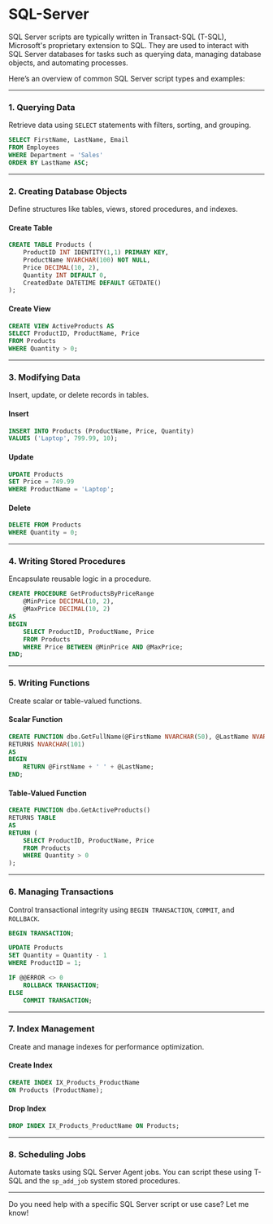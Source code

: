 # SQL-Server

SQL Server scripts are typically written in Transact-SQL (T-SQL), Microsoft's proprietary extension to SQL. They are used to interact with SQL Server databases for tasks such as querying data, managing database objects, and automating processes.

Here’s an overview of common SQL Server script types and examples:

---

### **1. Querying Data**
Retrieve data using `SELECT` statements with filters, sorting, and grouping.

```sql
SELECT FirstName, LastName, Email
FROM Employees
WHERE Department = 'Sales'
ORDER BY LastName ASC;
```

---

### **2. Creating Database Objects**
Define structures like tables, views, stored procedures, and indexes.

#### Create Table
```sql
CREATE TABLE Products (
    ProductID INT IDENTITY(1,1) PRIMARY KEY,
    ProductName NVARCHAR(100) NOT NULL,
    Price DECIMAL(10, 2),
    Quantity INT DEFAULT 0,
    CreatedDate DATETIME DEFAULT GETDATE()
);
```

#### Create View
```sql
CREATE VIEW ActiveProducts AS
SELECT ProductID, ProductName, Price
FROM Products
WHERE Quantity > 0;
```

---

### **3. Modifying Data**
Insert, update, or delete records in tables.

#### Insert
```sql
INSERT INTO Products (ProductName, Price, Quantity)
VALUES ('Laptop', 799.99, 10);
```

#### Update
```sql
UPDATE Products
SET Price = 749.99
WHERE ProductName = 'Laptop';
```

#### Delete
```sql
DELETE FROM Products
WHERE Quantity = 0;
```

---

### **4. Writing Stored Procedures**
Encapsulate reusable logic in a procedure.

```sql
CREATE PROCEDURE GetProductsByPriceRange
    @MinPrice DECIMAL(10, 2),
    @MaxPrice DECIMAL(10, 2)
AS
BEGIN
    SELECT ProductID, ProductName, Price
    FROM Products
    WHERE Price BETWEEN @MinPrice AND @MaxPrice;
END;
```

---

### **5. Writing Functions**
Create scalar or table-valued functions.

#### Scalar Function
```sql
CREATE FUNCTION dbo.GetFullName(@FirstName NVARCHAR(50), @LastName NVARCHAR(50))
RETURNS NVARCHAR(101)
AS
BEGIN
    RETURN @FirstName + ' ' + @LastName;
END;
```

#### Table-Valued Function
```sql
CREATE FUNCTION dbo.GetActiveProducts()
RETURNS TABLE
AS
RETURN (
    SELECT ProductID, ProductName, Price
    FROM Products
    WHERE Quantity > 0
);
```

---

### **6. Managing Transactions**
Control transactional integrity using `BEGIN TRANSACTION`, `COMMIT`, and `ROLLBACK`.

```sql
BEGIN TRANSACTION;

UPDATE Products
SET Quantity = Quantity - 1
WHERE ProductID = 1;

IF @@ERROR <> 0
    ROLLBACK TRANSACTION;
ELSE
    COMMIT TRANSACTION;
```

---

### **7. Index Management**
Create and manage indexes for performance optimization.

#### Create Index
```sql
CREATE INDEX IX_Products_ProductName
ON Products (ProductName);
```

#### Drop Index
```sql
DROP INDEX IX_Products_ProductName ON Products;
```

---

### **8. Scheduling Jobs**
Automate tasks using SQL Server Agent jobs. You can script these using T-SQL and the `sp_add_job` system stored procedures.

---

Do you need help with a specific SQL Server script or use case? Let me know!
